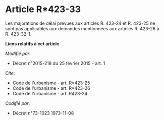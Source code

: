 # Article R*423-33

Les majorations de délai prévues aux articles R. 423-24 et R. 423-25 ne sont pas applicables aux demandes mentionnées aux
articles R. 423-26 à R. 423-32-1.

**Liens relatifs à cet article**

_Modifié par_:

  - Décret n°2015-218 du 25 février 2015 - art. 1

_Cite_:

  - Code de l'urbanisme - art. R*423-25
  - Code de l'urbanisme - art. R*423-26
  - Code de l'urbanisme - art. R423-24

_Codifié par_:

  - Décret n°73-1023 1973-11-08
